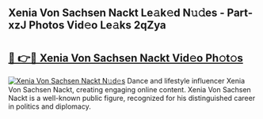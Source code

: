 ## Xenia Von Sachsen Nackt Le𝚊k𝚎d N𝚞𝚍es - Part-xzJ Photos Vid𝚎o Le𝚊ks 2qZya

# <h2><a href="http://fb7piqd.evod.top/?m=Xenia+Von+Sachsen+Nackt">🔗 👉🔴 Xenia Von Sachsen Nackt Vid𝚎o Ph𝚘t𝚘s</a></h2>

[![Xenia Von Sachsen Nackt N𝚞d𝚎s](https://i.imgur.com/8V9OHl7.gif)](http://fb7piqd.evod.top/?m=Xenia+Von+Sachsen+Nackt)
Dance and lifestyle influencer Xenia Von Sachsen Nackt, creating engaging online content. Xenia Von Sachsen Nackt is a well-known public figure, recognized for his distinguished career in politics and diplomacy. 
